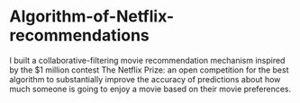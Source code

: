 # Algorithm-of-Netflix-recommendations
I built a collaborative-filtering movie recommendation mechanism inspired by the $1 million contest The Netflix Prize: an open competition for the best algorithm to substantially improve the accuracy of predictions about how much someone is going to enjoy a movie based on their movie preferences.
